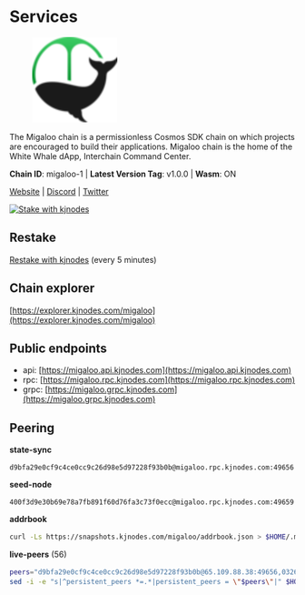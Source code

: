 # Services

<figure><img src="https://raw.githubusercontent.com/kj89/cosmos-images/main/logos/migaloo.png" width="150" alt=""><figcaption></figcaption></figure>

The Migaloo chain is a permissionless Cosmos SDK chain on which  projects are encouraged to build their applications. Migaloo chain  is the home of the White Whale dApp, Interchain Command Center.

**Chain ID**: migaloo-1 | **Latest Version Tag**: v1.0.0 | **Wasm**: ON

[Website](https://whitewhale.money) | [Discord](https://discord.gg/AyvcgD4jy3) | [Twitter](https://twitter.com/WhiteWhaleDefi)

[![Stake with kjnodes](https://i.ibb.co/cr44Q8j/button-stake-with-kjnodes.png)](https://restake.app/migaloo/migaloovaloper1jxtgnfw3tatfh90ju9j76dfrt3yea0zw2vnr8v)

## Restake

[Restake with kjnodes](https://restake.app/migaloo/migaloovaloper1jxtgnfw3tatfh90ju9j76dfrt3yea0zw2vnr8v) (every 5 minutes)
## Chain explorer
[https://explorer.kjnodes.com/migaloo](https://explorer.kjnodes.com/migaloo)

## Public endpoints

* api: [https://migaloo.api.kjnodes.com](https://migaloo.api.kjnodes.com)
* rpc: [https://migaloo.rpc.kjnodes.com](https://migaloo.rpc.kjnodes.com)
* grpc: [https://migaloo.grpc.kjnodes.com](https://migaloo.grpc.kjnodes.com)

## Peering

**state-sync**

```text
d9bfa29e0cf9c4ce0cc9c26d98e5d97228f93b0b@migaloo.rpc.kjnodes.com:49656
```

**seed-node**

```text
400f3d9e30b69e78a7fb891f60d76fa3c73f0ecc@migaloo.rpc.kjnodes.com:49659
```

**addrbook**
```bash
curl -Ls https://snapshots.kjnodes.com/migaloo/addrbook.json > $HOME/.migalood/config/addrbook.json
```

**live-peers** (56)
```bash
peers="d9bfa29e0cf9c4ce0cc9c26d98e5d97228f93b0b@65.109.88.38:49656,0326c9ee117587b7ebe3b26b00820642a8cf48ff@65.108.238.102:20756,e39876398a43c0f9b93b5a82d8e38fa57c0373b5@65.109.89.19:20756,aba0c3f98fb5bef1a0d991b8e2b8bba24f9908b6@65.108.111.236:55736,2e71dbd7d4c079ba7894c5287291c17ba58a6504@141.95.47.78:26656,ad4a3df80407d721cad9ea4b7016b7f5a7775bfe@162.55.239.79:26665,2fd235d3f0a1a84abd197dcfdaf04fdabc092db8@168.119.62.80:26656,6870906f86e474d88d077c7c55af36debe49da04@178.162.165.194:7095,dfe5f91f824880e19d47475546d9874e0f2cea8c@5.79.74.229:8095,81eefc4de6acec31ccdd519d53270be024e4fe68@51.210.223.186:7095,e91f650bb3d5b66762093150718af358c6355cc5@15.235.10.35:36656,4236750928a4dcb742e50e30e500ebc9ee39f240@35.223.246.103:26656,8a9e42026a687b2762cefbd74584ccbd6afa0be1@65.109.83.124:26656,3dbcf84845d3ec638687e0d72af69b377c0313e7@89.58.43.178:49656,1efa54b5e318fad742f060d3938a963333bd8ae9@142.93.189.65:26656,1d3809b25bbe6a29bc2415df77c9fc82e46fd384@18.117.74.187:26656,bad243ed32f5df33f3227aca407310e66ca19b19@116.202.143.92:20756,98e489fc375c4dd26eb0d2410fab4e1ab049f61b@144.126.141.236:26656,a0a450ead908bd65813322c1373802ef32c5736d@65.108.235.33:4000,8917d5ba9ff160e192a3178252856d371236f7d6@45.85.147.42:55656,2b9c4fd6be5b779417bc5bd392bdefc81a08720a@35.90.134.158:33656,9c77e7e841e1e5231d0f793dfbe051e9cbb13747@94.79.54.137:16656,c616069071f0864b5b0e995f8d8961536b41ab62@15.204.141.36:26656,45c246b7f17bb9d95a3155e53ae32850de03d946@195.14.6.2:26656,36e1c376a0c5da53382a8ccb081d6a3e4831d165@65.108.234.59:26666,95a68d5280d9a3ae6d688e89bd4e4fe295b11a92@31.156.88.34:26656,d23d14793da108b107ac809f5643d5bbbbbcb6a5@65.108.75.107:46656,0f1d4faac06ce19b964a7e5db063b328e58fdc6f@65.108.141.109:46656,72f41771f55bd20190e6a483245caead36f5ff38@57.128.92.207:27502,dfb44159d26b62affd7112367e082b2397bbff15@65.108.136.206:26656,b3538ee0cf0245a5d7d7c1ef82cdf4a60e7d36ed@173.215.85.171:20080,fe04ff9a13d8f0b23463e832f75eb5c845bd375e@213.239.214.73:7095,9f55d181ba68c2a7b62d065fa5974bc1ada7395f@188.165.252.51:26656,0c38efdc028867765e68f02979958468384ad087@51.89.155.2:23656,59c74642d0ec4d012dd7bd0a7e5af1eadf2061b2@65.109.30.183:26656,9cb7ba30c7eb7e9b516b90e09ca0f53250927440@146.59.52.135:8095,e3fee82bd16509145c45b3dc0b8f4db25315078e@212.227.13.120:26656,ba6f2c1a1174fbc19e1fff75922f56c779d788d8@38.146.3.131:20756,d20e91b12956469860da37a8e538305dad8d23d4@185.119.118.110:4000,320ec920b1c1adc94556f9f64eeb575e07ef9d27@24.158.14.210:26656,9780ea85f4d0f4cb5ebca14992ce11ebe1982d35@188.172.229.26:26656,f7dede5bd05eb9615c8c6fa273e25bd4f10f56b8@65.108.109.240:3000,347e6fa3c974e91aee92da5793486ba3f1bae67d@23.88.112.67:26656,3b3428d679faa1bd498b3554ca798de3a0d802c6@162.19.89.8:20756,6801b2f80cdb6a02fbc7e23e1e1d393788e37e84@64.5.123.231:26656,32eed8c4079201b143d92860c9146b1d9e126aa2@168.119.89.8:26656,327fb12682b6450564330abec78f13fa35bd9b78@37.187.149.73:26706,45a88789d86553f6cd7c7ee48786847e462e7dd6@5.75.161.219:26656,78f0f5aa89b7ed92a5728dd3f67f646d8dda5213@198.244.228.162:55736,6c42aacf3939d503bad695d86108d214680e04a8@144.76.175.189:20756,ebc272824924ea1a27ea3183dd0b9ba713494f83@195.3.220.136:27096,a834ef7ec0a65ac7c5bf976a9af5adb3a71d7a19@65.108.8.247:20756,92a074f13a8dbacf10cdbeb23bd2aa779ee62926@138.201.248.108:43656,ccaccdf6bafcb57197d86a1420a289cd39fe0ae9@85.10.200.231:8095,c936ae78abca1169362e068e3e94c87a0ace96c7@38.242.150.63:27656,013226057046995f2fa6cbaaa4a1d90508ddc2c1@195.201.222.82:26013"
sed -i -e "s|^persistent_peers *=.*|persistent_peers = \"$peers\"|" $HOME/.migalood/config/config.toml
```
